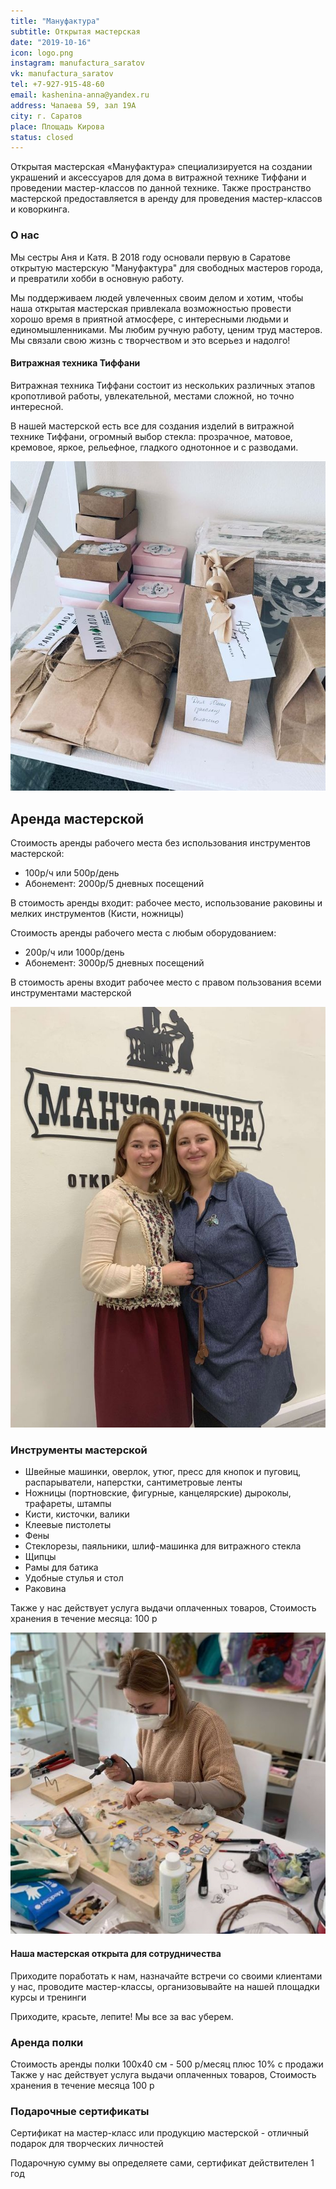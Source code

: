 ```yaml
---
title: "Мануфактура"
subtitle: Открытая мастерская
date: "2019-10-16"
icon: logo.png
instagram: manufactura_saratov
vk: manufactura_saratov
tel: +7-927-915-48-60
email: kashenina-anna@yandex.ru
address: Чапаева 59, зал 19А
city: г. Саратов
place: Площадь Кирова
status: closed
---
```


Открытая мастерская «Мануфактура» специализируется на создании украшений и аксессуаров для дома в витражной технике Тиффани и проведении мастер-классов по данной технике. Также пространство мастерской предоставляется в аренду для проведения мастер-классов и коворкинга.

### О нас

Мы сестры Аня и Катя. В 2018 году основали первую в Саратове открытую мастерскую "Мануфактура" для свободных мастеров города, и превратили хобби в основную работу.​​​

Мы поддерживаем людей увлеченных своим делом и хотим, чтобы наша открытая мастерская привлекала возможностью провести хорошо время в приятной атмосфере, с интересными людьми и единомышленниками.​ Мы любим ручную работу, ценим труд мастеров.​ Мы связали свою жизнь с творчеством и это всерьез и надолго!​​

#### Витражная техника Тиффани

Витражная техника Тиффани состоит из нескольких различных этапов кропотливой работы, увлекательной, местами сложной, но точно интересной.

В нашей мастерской есть все для создания изделий в витражной технике Тиффани, огромный выбор стекла: прозрачное, матовое, кремовое, яркое, рельефное, гладкого однотонное и с разводами.​

![](./pic11.jpg)

## Аренда мастерской

Стоимость аренды рабочего места без использования инструментов мастерской:

- 100р/ч или 500р/день
- Абонемент: 2000р/5 дневных посещений

В стоимость аренды входит: рабочее место, использование раковины и мелких инструментов (Кисти, ножницы)​

Стоимость аренды рабочего места с любым оборудованием:

- 200р/ч или 1000р/день
- Абонемент: 3000р/5 дневных посещений

В стоимость арены входит рабочее место с правом пользования всеми инструментами мастерской​

![](./pic3.jpg)

### Инструменты мастерской​

- Швейные машинки, оверлок, утюг, пресс для кнопок и пуговиц, распарыватели, наперстки, сантиметровые ленты
- Ножницы (портновские, фигурные, канцелярские) дыроколы, трафареты, штампы
- Кисти, кисточки, валики​
- Клеевые пистолеты​
- Фены
- Стеклорезы, паяльники, шлиф-машинка для витражного стекла​
- Щипцы​
- Рамы для батика
- Удобные стулья и стол​
- Раковина​

Также у нас действует услуга выдачи оплаченных товаров, Стоимость хранения в течение месяца: 100 р​

![](./pic4.jpg)

#### Наша мастерская открыта для сотрудничества

Приходите поработать к нам, назначайте встречи со своими клиентами у нас, проводите мастер-классы, организовывайте на нашей площадки курсы и тренинги​

Приходите, красьте, лепите! Мы все за вас уберем​.

### Аренда полки

Стоимость аренды полки 100х40 см - 500 р/месяц плюс 10% с продажи​ Также у нас действует услуга выдачи оплаченных товаров, Стоимость хранения в течение месяца 100 р

### Подарочные сертификаты

Сертификат на мастер-класс или продукцию мастерской - отличный подарок для творческих личностей​

Подарочную сумму вы определяете сами, сертификат действителен 1 год
